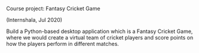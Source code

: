 Course project: Fantasy Cricket Game 

(Internshala, Jul 2020)

Build a Python-based desktop application which is a Fantasy Cricket Game, where we would create a virtual team of cricket players and score points on how the players perform in different matches.
